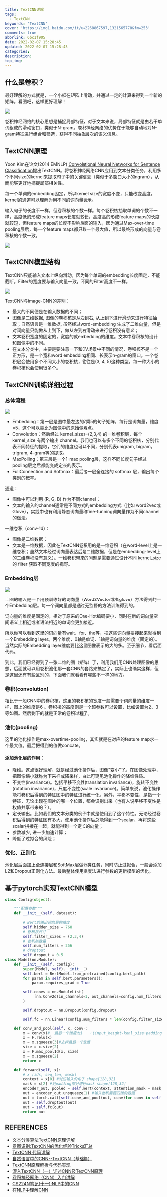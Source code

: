 ```yaml
---
title: TextCNN详解
tags:
  - TextCNN
keywords: 'TextCNN'
cover: 'https://img1.baidu.com/it/u=2268867597,1321565778&fm=253'
comments: true
abbrlink: 6bc1f905
date: 2022-02-07 15:28:45
updated: 2022-02-07 15:28:45
categories:
description:
top_img:
---
```


## 什么是卷积？

最好理解的方式就是，一个小框在矩阵上滑动，并通过一定的计算来得到一个新的矩阵。看图吧，这样更好理解！

![](https://cdn.jsdelivr.net/gh/szj2ys/cdn/resources/convolution.gif)

卷积神经网络的核心思想是捕捉局部特征，对于文本来说，局部特征就是由若干单词组成的滑动窗口，类似于N-gram。卷积神经网络的优势在于能够自动地对N-gram特征进行组合和筛选，获得不同抽象层次的语义信息。


## TextCNN原理
Yoon Kim在论文(2014 EMNLP) [Convolutional Neural Networks for Sentence Classification](https://link.zhihu.com/?target=https%3A//pan.baidu.com/disk/pdfview%3Fpath%3D%252Fpaper%252Fnlp%252FConvolutional%2520Neural%2520Networks%2520for%2520Sentence%2520Classification.pdf)提出TextCNN。将卷积神经网络CNN应用到文本分类任务，利用多个不同size的kernel来提取句子中的关键信息（类似于多窗口大小的ngram），从而能够更好地捕捉局部相关性。

每一个单词的embedding固定，所以kernel size的宽度不变，只能改变高度。kernel的通道可以理解为用不同的词向量表示。

输入句子的长度不一样，但卷积核的个数一样。每个卷积核抽取单词的个数不一样，高度低的形成feature maps长度就较长，高度高的形成feature maps的长度就较短，但feature maps的长度不影响后面的输入，因为通过Max-over-time pooling层后，每一个feature maps都只取一个最大值，所以最终形成的向量与卷积核的个数一致。

![](https://cdn.jsdelivr.net/gh/szj2ys/cdn/resources/textcnn2.png)

## TextCNN模型结构
TextCNN只能输入文本上纵向滑动，因为每个单词的embedding长度固定，不能截断。Filter的宽度要与输入向量一致，不同的Filter高度不一样。

![](https://cdn.jsdelivr.net/gh/szj2ys/cdn/resources/textcnn.png)

TextCNN与image-CNN的差别： 
- 最大的不同便是在输入数据的不同； 
- 图像是二维数据, 图像的卷积核是从左到右, 从上到下进行滑动来进行特征抽取；自然语言是一维数据, 虽然经过word-embedding 生成了二维向量，但是对词向量只能做从上到下，做从左到右滑动来进行卷积没有意义； 
- 文本卷积宽度的固定的，宽度的就embedding的维度。文本中卷积核的设计和图像中的不同。
- 在文本分类中，主要是要注意一下和CV场景中不同的情况，卷积核不是一个正方形，是一个宽和word embedding相同、长表示n-gram的窗口。一个卷积层会使用多个不同大小的卷积核，往往是(3, 4, 5)这种类型。每一种大小的卷积核也会使用很多个。



## TextCNN训练详细过程
### 总体流程
![](https://cdn.jsdelivr.net/gh/szj2ys/cdn/resources/textcnn1.png)

- Embedding：第一层是图中最左边的7乘5的句子矩阵，每行是词向量，维度=5，这个可以类比为图像中的原始像素点。
 - Convolution：然后经过 kernel_sizes=(2,3,4) 的一维卷积层，每个kernel_size 有两个输出 channel。我们也可以有多个不同的卷积核，分别代表不同特征的提取，它们的维度也可以不同，分别代表unigram, bigram，trigram, 4-gram等的提取。
-  MaxPolling：第三层是一个1-max pooling层，这样不同长度句子经过pooling层之后都能变成定长的表示。
-  FullConnection and Softmax：最后接一层全连接的 softmax 层，输出每个类别的概率。
  


通道： 
- 图像中可以利用 (R, G, B) 作为不同channel； 
- 文本的输入的channel通常是不同方式的embedding方式（比如 word2vec或Glove），实践中也有利用静态词向量和fine-tunning词向量作为不同channel的做法。


一维卷积（conv-1d）： 
- 图像是二维数据； 
- 文本是一维数据，因此在TextCNN卷积用的是一维卷积（在word-level上是一维卷积；虽然文本经过词向量表达后是二维数据，但是在embedding-level上的二维卷积没有意义）。一维卷积带来的问题是需要通过设计不同 kernel_size 的 filter 获取不同宽度的视野。


### Embedding层
![](https://cdn.jsdelivr.net/gh/szj2ys/cdn/resources/textcnn2.png)

上图的输入是一个用预训练好的词向量（Word2Vector或者glove）方法得到的一个Embedding层。每一个词向量都是通过无监督的方法训练得到的。

词向量的维度是固定的，相对于原来的One-Hot编码要小，同时在新的词向量空间语义上相近或者语法相近的单词会更加接近。

所以你可以看到这里的词向量有wait、for、the等，把这些词向量拼接起来就得到一个Embedding layer。两个维度，0轴是单词、1轴是词向量的维度（固定的）。当然实际的Embedding layer维度要比这里图像表示的大的多。至于细节，看后面代码。



到此，我们已经得到了一张二维的图（矩阵）了，利用我们用CNN处理图像的思想，后面就可以用卷积池化那一套CNN的套路来搞定了，实际上也确实这样，但是这里还有有些区别的，下面我们就看看有哪些不一样的地方。

### 卷积(convolution)
相比于一般CNN中的卷积核，这里的卷积核的宽度一般需要个词向量的维度一样，图上的维度是6 。卷积核的高度则是一个超参数可以设置，比如设置为2、3等如图。然后剩下的就是正常的卷积过程了。

### 池化(pooling)
这里的池化操作是max-overtime-pooling，其实就是在对应的feature map求一个最大值。最后把得到的值做concate。

#### 添加池化层的作用：

- 降维。这点很好理解，就是经过池化操作后，图像"变小"了。在图像处理中，把图像缩小就称为下采样或降采样，由此可窥见池化操作的降维性质。
- 不变性(invariance)。包括平移不变性(translation invariance)，旋转不变性(rotation invariance)，尺度不变性(scale invariance)。简单来说，池化操作能将卷积后得到的特征图中的特征进行统一化。另外，平移不变性，是指一个特征，无论出现在图片的哪一个位置，都会识别出来（也有人说平移不变性是权值共享带来的？）。
- 定长输出。比如我们的文本分类的例子中就是使用到了这个特性。无论经过卷积后得到的特征图有多大，使用池化操作后总能得到一个scalar，再将这些scalar拼接在一起，就能得到一个定长的向量；
- 参数减少, 进一步加速计算；
- 降低了过拟合的风险；

### 优化、正则化
池化层后面加上全连接层和SoftMax层做分类任务，同时防止过拟合，一般会添加L2和Dropout正则化方法。最后整体使用梯度法进行参数的更新模型的优化。


## 基于pytorch实现TextCNN模型


```python
class Config(object):

    """配置参数"""
    def __init__(self, dataset):
    
        # Bert的输出词向量的维度
        self.hidden_size = 768
        # 卷积核尺寸
        self.filter_sizes = (2,3,4)
        # 卷积核数量
        self.num_filters = 256
        # droptout
        self.dropout = 0.5
class Model(nn.Module):
    def __init__(self, config):
        super(Model, self).__init__()
        self.bert = BertModel.from_pretrained(config.bert_path)
        for param in self.bert.parameters():
            param.requires_grad = True

        self.convs = nn.ModuleList(
             [nn.Conv2d(in_channels=1, out_channels=config.num_filters, kernel_size=(k, config.hidden_size)) for k in config.filter_sizes]
        )

        self.droptout = nn.Dropout(config.dropout)

        self.fc = nn.Linear(config.num_filters * len(config.filter_sizes), config.num_classes)

    def conv_and_pool(self, x, conv):
        x = conv(x)#  最后一个维度为1   ：(input_height-kenl_size+padding*2)/stride[0]
        x = F.relu(x)
        x = x.squeeze(3)#去掉最后一个维度
        size = x.size(2)
        x = F.max_pool1d(x, size)
        x = x.squeeze(2)
        return x

    def forward(self, x):
        # x [ids, seq_len, mask]
        context = x[0] #对应输入的句子 shape[128,32]
        mask = x[2] #对padding部分进行mask shape[128,32]
        encoder_out, pooled = self.bert(context, attention_mask = mask, output_all_encoded_layers = False) 
        out = encoder_out.unsqueeze(1) #输入卷积需要四维的数据
        out = torch.cat([self.conv_and_pool(out, conv)for conv in self.convs], 1)
        out = self.droptout(out)
        out = self.fc(out)
        return out
```






## REFERENCES 
- [文本分类算法TextCNN原理详解](https://www.cnblogs.com/ModifyRong/p/11319301.html)
- [意图识别:TextCNN的优化经验Tricks汇总](https://www.cnblogs.com/ModifyRong/p/11442661.html)
- [TextCNN 代码详解](https://www.cnblogs.com/ModifyRong/p/11442595.html)
- [自然语言中的CNN--TextCNN（基础篇）](https://zhuanlan.zhihu.com/p/40276005)
- [TextCNN原理解析与代码实现](https://juejin.cn/post/6844904185608011789)
- [深入TextCNN（一）详述CNN及TextCNN原理](https://zhuanlan.zhihu.com/p/77634533)
- [卷积神经网络（CNN）入门讲解](https://zhuanlan.zhihu.com/p/77634533)
- [CS224N笔记(十一):NLP中的CNN](https://zhuanlan.zhihu.com/p/68333187)
- [在NLP中理解CNN](https://zhuanlan.zhihu.com/p/46531725)












